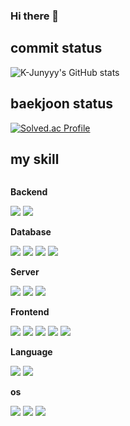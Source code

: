 
### Hi there 👋
<!--
**xron2929/xron2929** is a ✨ _special_ ✨ repository because its `README.md` (this file) appears on your GitHub profile.

Here are some ideas to get you started:


- 🔭 I’m currently working on ...
- 🌱 I’m currently learning ...
- 👯 I’m looking to collaborate on ...
- 🤔 I’m looking for help with ...
- 💬 Ask me about ...
- 📫 How to reach me: ...
- 😄 Pronouns: ...
- ⚡ Fun fact: ...
-->
## commit status 
![K-Junyyy's GitHub stats](https://github-readme-stats.vercel.app/api?username=xron2929&show_icons=true&theme=dark)     
## baekjoon status 
[![Solved.ac Profile](http://mazassumnida.wtf/api/generate_badge?boj=xron2929)](https://solved.ac/xron2929)
##  my skill
<div style="display:flex; flex-direction:column; align-items:flex-start;">
    <!-- Backend -->
    <p><strong>Backend</strong></p>
    <div>
        <img src="https://img.shields.io/badge/spring-6DB33F?style=for-the-badge&logo=spring&logoColor=white"> 
        <img src="https://img.shields.io/badge/Spring Boot-6DB33F?style=for-the-badge&logo=spring boot&logoColor=white"> 
    </div>
    <!-- Database -->
    <p><strong>Database</strong></p>
    <div>
        <img src="https://img.shields.io/badge/mysql-4479A1?style=for-the-badge&logo=mysql&logoColor=white"> 
        <img src="https://img.shields.io/badge/postgresql-4169E1?style=for-the-badge&logo=postgresql&logoColor=white"> 
        <img src="https://img.shields.io/badge/redis-DC382D?style=for-the-badge&logo=redis&logoColor=white"> 
        <img src="https://img.shields.io/badge/mongodb-47A248?style=for-the-badge&logo=mongodb&logoColor=white"> 
    </div>
    <!-- Server -->
    <p><strong>Server</strong></p>
    <div>
        <img src="https://img.shields.io/badge/docker-2496ED?style=for-the-badge&logo=docker&logoColor=white"> 
        <img src="https://img.shields.io/badge/Amazon AWS-232F3E?style=for-the-badge&logo=amazon aws&logoColor=white"> 
        <img src="https://img.shields.io/badge/apache tomcat-F8DC75?style=flat-square&logo=apachetomcat&logoColor=black">
    </div>
    <!-- Frontend -->
    <p><strong>Frontend</strong></p>
    <div>
        <img src="https://img.shields.io/badge/react-61DAFB?style=for-the-badge&logo=react&logoColor=black"> 
        <img src="https://img.shields.io/badge/html5-E34F26?style=flat-square&logo=html5&logoColor=white"> 
        <img src="https://img.shields.io/badge/css-1572B6?style=flat-square&logo=css3&logoColor=white"> 
        <img src="https://img.shields.io/badge/javascript-F7DF1E?style=flat-square&logo=javascript&logoColor=black">
        <img src="https://img.shields.io/badge/jquery-0769AD?style=flat-square&logo=jquery&logoColor=black"> 
    </div>
    <p><strong>Language</strong></p>
    <div>
        <img src="https://img.shields.io/badge/Java-007396?style=flat-square&logo=Java&logoColor=white">
        <img src="https://img.shields.io/badge/c-A8B9CC?style=flat-square&logoColor=black">
    </div>
    <p><strong>os</strong></p>
    <div>
        <img src="https://img.shields.io/badge/linux-FCC624?style=flat-square&logo=linux&logoColor=black"> 
        <img src="https://img.shields.io/badge/macos-000000?style=flat-square&logo=macos&logoColor=black"> 
        <img src="https://img.shields.io/badge/windows-0078D4?style=flat-square&logo=windows&logoColor=black"> 
    </div>
<br>
</div>

